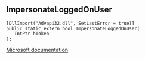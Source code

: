 ## ImpersonateLoggedOnUser

```
[DllImport("Advapi32.dll", SetLastError = true)]
public static extern bool ImpersonateLoggedOnUser(
   IntPtr hToken
);
```

[Microsoft documentation](https://docs.microsoft.com/en-us/windows/win32/api/securitybaseapi/nf-securitybaseapi-impersonateloggedonuser)
